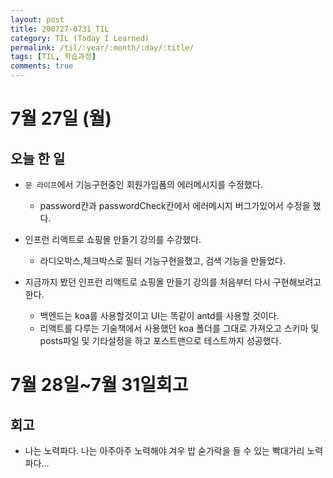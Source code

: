 ```yaml
---
layout: post
title: 200727-0731_TIL
category: TIL (Today I Learned)
permalink: /til/:year/:month/:day/:title/
tags: [TIL, 학습과정]
comments: true
---
```


# 7월 27일 (월)

## 오늘 한 일

- `문 라이프`에서 기능구현중인 회원가입폼의 에러메시지를 수정했다.

  - password칸과 passwordCheck칸에서 에러메시지 버그가있어서 수정을 했다.

- 인프런 리액트로 쇼핑몰 만들기 강의를 수강했다.

  - 라디오박스,체크박스로 필터 기능구현을했고, 검색 기능을 만들었다.

- 지금까지 봤던 인프런 리액트로 쇼핑몰 만들기 강의를 처음부터 다시 구현해보려고한다.
  - 백엔드는 koa를 사용할것이고 UI는 똑같이 antd를 사용할 것이다.
  - 리액트를 다루는 기술책에서 사용했던 koa 폴더를 그대로 가져오고 스키마 및 posts파일 및 기타설정을 하고 포스트맨으로 테스트까지 성공했다.

# 7월 28일~7월 31일회고

## 회고

- 나는 노력파다. 나는 아주아주 노력해야 겨우 밥 숟가락을 들 수 있는 빡대가리 노력파다...
